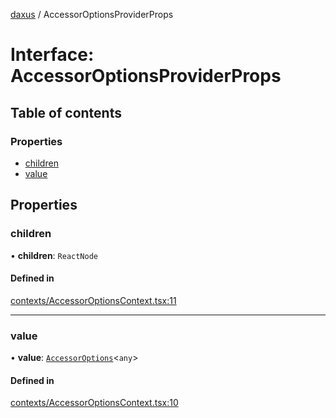 [daxus](../README.md) / AccessorOptionsProviderProps

# Interface: AccessorOptionsProviderProps

## Table of contents

### Properties

- [children](AccessorOptionsProviderProps.md#children)
- [value](AccessorOptionsProviderProps.md#value)

## Properties

### children

• **children**: `ReactNode`

#### Defined in

[contexts/AccessorOptionsContext.tsx:11](https://github.com/jason89521/react-fetch/blob/1011800/src/lib/contexts/AccessorOptionsContext.tsx#L11)

___

### value

• **value**: [`AccessorOptions`](AccessorOptions.md)<`any`\>

#### Defined in

[contexts/AccessorOptionsContext.tsx:10](https://github.com/jason89521/react-fetch/blob/1011800/src/lib/contexts/AccessorOptionsContext.tsx#L10)
